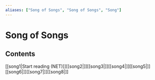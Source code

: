 ```yaml
---
aliases: ["Song of Songs", "Song of Songs", "Song"]
---
```

# Song of Songs
## Contents
[[song1|Start reading (NET)]][[song2|]][[song3|]][[song4|]][[song5|]][[song6|]][[song7|]][[song8|]]